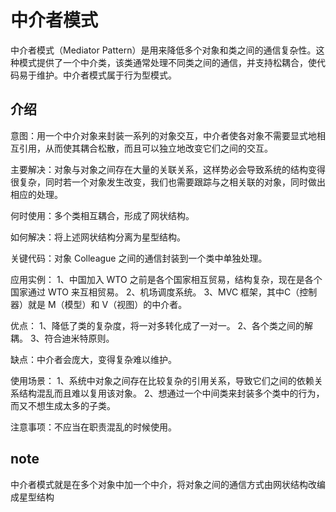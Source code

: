 # 中介者模式

中介者模式（Mediator Pattern）是用来降低多个对象和类之间的通信复杂性。这种模式提供了一个中介类，该类通常处理不同类之间的通信，并支持松耦合，使代码易于维护。中介者模式属于行为型模式。

## 介绍

意图：用一个中介对象来封装一系列的对象交互，中介者使各对象不需要显式地相互引用，从而使其耦合松散，而且可以独立地改变它们之间的交互。

主要解决：对象与对象之间存在大量的关联关系，这样势必会导致系统的结构变得很复杂，同时若一个对象发生改变，我们也需要跟踪与之相关联的对象，同时做出相应的处理。

何时使用：多个类相互耦合，形成了网状结构。

如何解决：将上述网状结构分离为星型结构。

关键代码：对象 Colleague 之间的通信封装到一个类中单独处理。

应用实例： 1、中国加入 WTO 之前是各个国家相互贸易，结构复杂，现在是各个国家通过 WTO 来互相贸易。 2、机场调度系统。 3、MVC 框架，其中C（控制器）就是 M（模型）和 V（视图）的中介者。

优点： 1、降低了类的复杂度，将一对多转化成了一对一。 2、各个类之间的解耦。 3、符合迪米特原则。

缺点：中介者会庞大，变得复杂难以维护。

使用场景： 1、系统中对象之间存在比较复杂的引用关系，导致它们之间的依赖关系结构混乱而且难以复用该对象。 2、想通过一个中间类来封装多个类中的行为，而又不想生成太多的子类。

注意事项：不应当在职责混乱的时候使用。

## note

中介者模式就是在多个对象中加一个中介，将对象之间的通信方式由网状结构改编成星型结构
